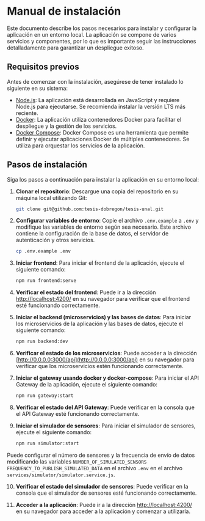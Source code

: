 # Manual de instalación

Este documento describe los pasos necesarios para instalar y configurar la aplicación en un entorno local. La aplicación se compone de varios servicios y componentes, por lo que es importante seguir las instrucciones detalladamente para garantizar un despliegue exitoso.

## Requisitos previos

Antes de comenzar con la instalación, asegúrese de tener instalado lo siguiente en su sistema:

- [Node.js](https://nodejs.org/es/download/): La aplicación está desarrollada en JavaScript y requiere Node.js para ejecutarse. Se recomienda instalar la versión LTS más reciente.
- [Docker](https://docs.docker.com/get-docker/): La aplicación utiliza contenedores Docker para facilitar el despliegue y la gestión de los servicios.
- [Docker Compose](https://docs.docker.com/compose/install/): Docker Compose es una herramienta que permite definir y ejecutar aplicaciones Docker de múltiples contenedores. Se utiliza para orquestar los servicios de la aplicación.

## Pasos de instalación

Siga los pasos a continuación para instalar la aplicación en su entorno local:

1. **Clonar el repositorio**: Descargue una copia del repositorio en su máquina local utilizando Git:

   ```bash
   git clone git@github.com:tesis-dobregon/tesis-unal.git
   ```

2. **Configurar variables de entorno**: Copie el archivo `.env.example` a `.env` y modifique las variables de entorno según sea necesario. Este archivo contiene la configuración de la base de datos, el servidor de autenticación y otros servicios.

   ```bash
   cp .env.example .env
   ```

3. **Iniciar frontend**: Para iniciar el frontend de la aplicación, ejecute el siguiente comando:

   ```bash
   npm run frontend:serve
   ```

4. **Verificar el estado del frontend**: Puede ir a la dirección [http://localhost:4200/](http://localhost:4200/) en su navegador para verificar que el frontend esté funcionando correctamente.

5. **Iniciar el backend (microservicios) y las bases de datos**: Para iniciar los microservicios de la aplicación y las bases de datos, ejecute el siguiente comando:

   ```bash
   npm run backend:dev
   ```

6. **Verificar el estado de los microservicios**: Puede acceder a la dirección [http://0.0.0.0:3000/api](http://0.0.0.0:3000/api) en su navegador para verificar que los microservicios estén funcionando correctamente.

7. **Iniciar el gateway usando docker y docker-compose**: Para iniciar el API Gateway de la aplicación, ejecute el siguiente comando:

   ```bash
   npm run gateway:start
   ```

8. **Verificar el estado del API Gateway**: Puede verificar en la consola que el API Gateway esté funcionando correctamente.

9. **Iniciar el simulador de sensores**: Para iniciar el simulador de sensores, ejecute el siguiente comando:

   ```bash
   npm run simulator:start
   ```

Puede configurar el número de sensores y la frecuencia de envío de datos modificando las variables `NUMBER_OF_SIMULATED_SENSORS`
`FREQUENCY_TO_PUBLISH_SIMULATED_DATA` en el archivo `.env` en el archivo `services/simulator/simulator.service.js`.

10. **Verificar el estado del simulador de sensores**: Puede verificar en la consola que el simulador de sensores esté funcionando correctamente.

11. **Acceder a la aplicación**: Puede ir a la dirección [http://localhost:4200/](http://localhost:4200/) en su navegador para acceder a la aplicación y comenzar a utilizarla.

